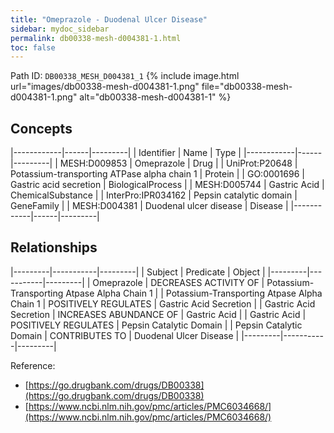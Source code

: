 ```yaml
---
title: "Omeprazole - Duodenal Ulcer Disease"
sidebar: mydoc_sidebar
permalink: db00338-mesh-d004381-1.html
toc: false 
---
```



Path ID: `DB00338_MESH_D004381_1`
{% include image.html url="images/db00338-mesh-d004381-1.png" file="db00338-mesh-d004381-1.png" alt="db00338-mesh-d004381-1" %}

## Concepts

|------------|------|---------|
| Identifier | Name | Type    |
|------------|------|---------|
| MESH:D009853 | Omeprazole | Drug |
| UniProt:P20648 | Potassium-transporting ATPase alpha chain 1 | Protein |
| GO:0001696 | Gastric acid secretion | BiologicalProcess |
| MESH:D005744 | Gastric Acid | ChemicalSubstance |
| InterPro:IPR034162 | Pepsin catalytic domain | GeneFamily |
| MESH:D004381 | Duodenal ulcer disease | Disease |
|------------|------|---------|

## Relationships

|---------|-----------|---------|
| Subject | Predicate | Object  |
|---------|-----------|---------|
| Omeprazole | DECREASES ACTIVITY OF | Potassium-Transporting Atpase Alpha Chain 1 |
| Potassium-Transporting Atpase Alpha Chain 1 | POSITIVELY REGULATES | Gastric Acid Secretion |
| Gastric Acid Secretion | INCREASES ABUNDANCE OF | Gastric Acid |
| Gastric Acid | POSITIVELY REGULATES | Pepsin Catalytic Domain |
| Pepsin Catalytic Domain | CONTRIBUTES TO | Duodenal Ulcer Disease |
|---------|-----------|---------|

Reference: 
  - [https://go.drugbank.com/drugs/DB00338](https://go.drugbank.com/drugs/DB00338)
  - [https://www.ncbi.nlm.nih.gov/pmc/articles/PMC6034668/](https://www.ncbi.nlm.nih.gov/pmc/articles/PMC6034668/)
